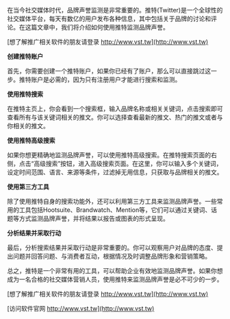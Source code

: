在当今社交媒体时代，品牌声誉监测是非常重要的。推特(Twitter)是一个全球性的社交媒体平台，每天有数亿的用户发布各种信息，其中包括关于品牌的讨论和评论。在这篇文章中，我们将介绍如何使用推特监测品牌声誉。

[想了解推广相关软件的朋友请登录 http://www.vst.tw](http://www.vst.tw)

**创建推特账户**

首先，你需要创建一个推特账户，如果你已经有了账户，那么可以直接跳过这一步。推特账户是必需的，因为只有注册用户才能进行搜索和监测。

**使用推特搜索**

在推特主页上，你会看到一个搜索框，输入品牌名称或相关关键词，点击搜索即可查看所有与该关键词相关的推文。你可以选择查看最新的推文、热门的推文或者与你相关的推文。

**使用推特高级搜索**

如果你想更精确地监测品牌声誉，可以使用推特高级搜索。在推特搜索页面的右侧，点击“高级搜索”按钮，进入高级搜索页面。在这里，你可以输入多个关键词，设定时间范围、语言、来源等条件，过滤掉无用信息，只获取与品牌相关的推文。

**使用第三方工具**

除了使用推特自身的搜索功能外，还可以利用第三方工具来监测品牌声誉。一些常用的工具包括Hootsuite、Brandwatch、Mention等，它们可以通过关键词、话题等方式监测品牌声誉，并将结果以报告或图表的形式呈现。

**分析结果并采取行动**

最后，分析搜索结果并采取行动是非常重要的。你可以观察用户对品牌的态度、提出问题并回答问题、与消费者互动，根据情况及时调整品牌形象和营销策略。

总之，推特是一个非常有用的工具，可以帮助企业有效地监测品牌声誉。如果你想成为一名合格的社交媒体营销人员，使用推特来监测品牌声誉是必不可少的一步。

[想了解推广相关软件的朋友请登录 http://www.vst.tw](http://www.vst.tw)


[访问软件官网 http://www.vst.tw](http://www.vst.tw)
